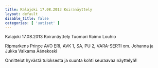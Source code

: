 ```yaml
---
title: Kalajoki 17.08.2013 Koiranäyttely
layout: default
disable_title: false
categories: [ 'uutiset' ]
---
```


Kalajoki 17.08.2013 Koiranäyttely Tuomari Raimo Louhio

Ripmarkens Prince AVO ERI, AVK 1, SA, PU 2, VARA-SERTI  om. Johanna ja Jukka Valkama Äänekoski

Onnittelut hyvästä tuloksesta ja suunta kohti seuraavaa näyttelyä!!
